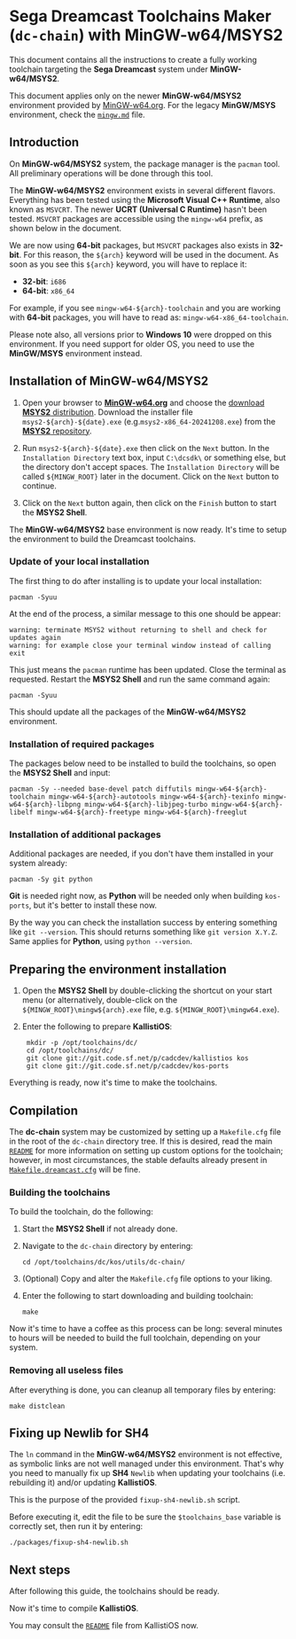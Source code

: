 # Sega Dreamcast Toolchains Maker (`dc-chain`) with MinGW-w64/MSYS2 #

This document contains all the instructions to create a fully working
toolchain targeting the **Sega Dreamcast** system under **MinGW-w64/MSYS2**.

This document applies only on the newer **MinGW-w64/MSYS2** environment provided
by [MinGW-w64.org](https://mingw-w64.org/). For the legacy **MinGW/MSYS**
environment, check the [`mingw.md`](mingw.md) file.

## Introduction ##

On **MinGW-w64/MSYS2** system, the package manager is the `pacman` tool.
All preliminary operations will be done through this tool.

The **MinGW-w64/MSYS2** environment exists in several different flavors.
Everything has been tested using the **Microsoft Visual C++ Runtime**,
also known as `MSVCRT`. The newer **UCRT (Universal C Runtime)** hasn't
been tested. `MSVCRT` packages are accessible using the `mingw-w64`
prefix, as shown below in the document.

We are now using **64-bit** packages, but `MSVCRT` packages also exists
in **32-bit**. For this reason, the `${arch}` keyword will be used in
the document. As soon as you see this `${arch}` keyword, you will have to
replace it:

- **32-bit**: `i686`
- **64-bit**: `x86_64`

For example, if you see `mingw-w64-${arch}-toolchain` and you are working
with **64-bit** packages, you will have to read as: `mingw-w64-x86_64-toolchain`.

Please note also, all versions prior to **Windows 10** were dropped on this
environment. If you need support for older OS, you need to use the
**MinGW/MSYS** environment instead.

## Installation of MinGW-w64/MSYS2 ##

1. Open your browser to [**MinGW-w64.org**](https://mingw-w64.org/) and choose
   the [download **MSYS2** distribution](http://www.msys2.org/). Download the
   installer file `msys2-${arch}-${date}.exe` (e.g.`msys2-x86_64-20241208.exe`)
   from the [**MSYS2** repository](http://www.msys2.org/).

2. Run `msys2-${arch}-${date}.exe` then click on the `Next` button. In the
   `Installation Directory` text box, input `C:\dcsdk\` or something else, but
   the directory don't accept spaces. The `Installation Directory` will be
   called `${MINGW_ROOT}` later in the document. Click on the `Next` button
   to continue.

3. Click on the `Next` button again, then click on the `Finish` button to start
   the **MSYS2 Shell**.

The **MinGW-w64/MSYS2** base environment is now ready. It's time to setup the
environment to build the Dreamcast toolchains.

### Update of your local installation ###

The first thing to do after installing is to update your local installation:
```
pacman -Syuu
```
At the end of the process, a similar message to this one should be appear:
```
warning: terminate MSYS2 without returning to shell and check for updates again
warning: for example close your terminal window instead of calling exit
```
This just means the `pacman` runtime has been updated. Close the terminal as 
requested. Restart the **MSYS2 Shell** and run the same command again:
```
pacman -Syuu
```
This should update all the packages of the **MinGW-w64/MSYS2** environment.

### Installation of required packages ###

The packages below need to be installed to build the toolchains, so open the
**MSYS2 Shell** and input:
```
pacman -Sy --needed base-devel patch diffutils mingw-w64-${arch}-toolchain mingw-w64-${arch}-autotools mingw-w64-${arch}-texinfo mingw-w64-${arch}-libpng mingw-w64-${arch}-libjpeg-turbo mingw-w64-${arch}-libelf mingw-w64-${arch}-freetype mingw-w64-${arch}-freeglut
```
### Installation of additional packages ###

Additional packages are needed, if you don't have them installed in your
system already:
```
pacman -Sy git python
```
**Git** is needed right now, as **Python** will be needed only when building `kos-ports`,
but it's better to install these now.

By the way you can check the installation success by entering something like
`git --version`. This should returns something like `git version X.Y.Z`.
Same applies for **Python**, using `python --version`.

## Preparing the environment installation ##

1. Open the **MSYS2 Shell** by double-clicking the shortcut on your start menu 
   (or alternatively, double-click on the `${MINGW_ROOT}\mingw${arch}.exe` file,
   e.g. `${MINGW_ROOT}\mingw64.exe`).

2. Enter the following to prepare **KallistiOS**:

		mkdir -p /opt/toolchains/dc/
		cd /opt/toolchains/dc/
		git clone git://git.code.sf.net/p/cadcdev/kallistios kos
		git clone git://git.code.sf.net/p/cadcdev/kos-ports

Everything is ready, now it's time to make the toolchains.

## Compilation ##

The **dc-chain** system may be customized by setting up a
`Makefile.cfg` file in the root of the `dc-chain` directory tree. If this is
desired, read the main [`README`](../../README.md) for more information on
setting up custom options for the toolchain; however, in most circumstances,
the stable defaults already present in
[`Makefile.dreamcast.cfg`](../../Makefile.dreamcast.cfg) will be fine.

### Building the toolchains ###

To build the toolchain, do the following:

1. Start the **MSYS2 Shell** if not already done.

2. Navigate to the `dc-chain` directory by entering:
	```
	cd /opt/toolchains/dc/kos/utils/dc-chain/
	```

3. (Optional) Copy and alter the `Makefile.cfg` file options to your liking.

4. Enter the following to start downloading and building toolchain:
	```
	make
	```

Now it's time to have a coffee as this process can be long: several minutes to
hours will be needed to build the full toolchain, depending on your system.

### Removing all useless files ###

After everything is done, you can cleanup all temporary files by entering:
```
make distclean
```

## Fixing up Newlib for SH4 ##

The `ln` command in the **MinGW-w64/MSYS2** environment is not effective, as
symbolic links are not well managed under this environment.
That's why you need to manually fix up **SH4** `Newlib` when updating your
toolchains (i.e. rebuilding it) and/or updating **KallistiOS**.

This is the purpose of the provided `fixup-sh4-newlib.sh` script.

Before executing it, edit the file to be sure the `$toolchains_base` variable
is correctly set, then run it by entering:
```
./packages/fixup-sh4-newlib.sh
```

## Next steps ##

After following this guide, the toolchains should be ready.

Now it's time to compile **KallistiOS**.

You may consult the [`README`](../../../../doc/README) file from KallistiOS now.
